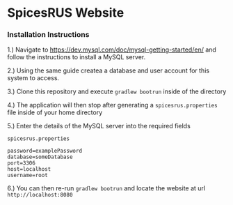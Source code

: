 # SpicesRUS Website

### Installation Instructions

1.) Navigate to https://dev.mysql.com/doc/mysql-getting-started/en/ and follow the instructions to install a MySQL server.

2.) Using the same guide createa a database and user account for this system to access.

3.) Clone this repository and execute `gradlew bootrun` inside of the directory

4.) The application will then stop after generating a `spicesrus.properties` file inside of your home directory

5.) Enter the details of the MySQL server into the required fields

```
spicesrus.properties

password=examplePassword
database=someDatabase
port=3306
host=localhost
username=root
```

6.) You can then re-run `gradlew bootrun` and locate the website at url `http://localhost:8080`


##
